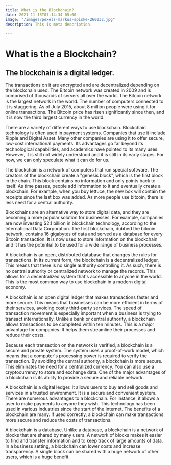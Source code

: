 ```yaml
---
title: What is the Blockchain?
date: 2021-11-15T07:14:34-05:00
image: "/images/pexels-markus-spiske-260032.jpg"
description: This is meta description.

---
```

# What is the a Blockchain?

## The blockchain is a digital ledger. 

The transactions on it are encrypted and are decentralized depending on the blockchain used. The Bitcoin network was created in 2009 and is comprised of thousands of servers all over the world. The Bitcoin network is the largest network in the world. The number of computers connected to it is staggering. As of July 2015, about 8 million people were using it for online transactions. The Bitcoin price has risen significantly since then, and it is now the third largest currency in the world.

There are a variety of different ways to use blockchain. Blockchain technology is often used in payment systems. Companies that use it include Ripple and Digital Asset. Many other companies are using it to offer secure, low-cost international payments. Its advantages go far beyond its technological capabilities, and academics have pointed to its many uses. However, it is still not widely understood and it is still in its early stages. For now, we can only speculate what it can do for us.

The blockchain is a network of computers that run special software. The creators of the blockchain create a "genesis block", which is the first block in the chain. This block contains no information and only points back to itself. As time passes, people add information to it and eventually create a blockchain. For example, when you buy lettuce, the new box will contain the receipts since the last box was added. As more people use bitcoin, there is less need for a central authority.

Blockchains are an alternative way to store digital data, and they are becoming a more popular solution for businesses. For example, companies are now investing $2.1 billion in blockchain technology, according to the International Data Corporation. The first blockchain, dubbed the bitcoin network, contains 16 gigabytes of data and served as a database for every Bitcoin transaction. It is now used to store information on the blockchain and it has the potential to be used for a wide range of business processes.

A blockchain is an open, distributed database that changes the rules for transactions. In its current form, the blockchain is a decentralized ledger. This means that there is no single authority controlling it. As such, there is no central authority or centralized network to manage the records. This allows for a decentralized system that's accessible to anyone in the world. This is the most common way to use blockchain in a modern digital economy.

A blockchain is an open digital ledger that makes transactions faster and more secure. This means that businesses can be more efficient in terms of their services, avoiding costly third-party services. The speed of transaction movement is especially important when a business is trying to transact internationally. Unlike a bank or central authority, a blockchain allows transactions to be completed within ten minutes. This is a major advantage for companies. It helps them streamline their processes and reduce their costs.

Because each transaction on the network is verified, a blockchain is a secure and private system. The system uses a proof-of-work model, which means that a computer's processing power is required to verify the transaction. By avoiding the central authority, a blockchain is more secure. This eliminates the need for a centralized currency. You can also use a cryptocurrency to store and exchange data. One of the major advantages of a blockchain is its ability to provide a secure and reliable network.

A blockchain is a digital ledger. It allows users to buy and sell goods and services in a trusted environment. It is a secure and convenient system. There are numerous advantages to a blockchain. For instance, it allows a user to make payments to anyone they wish. This technology has been used in various industries since the start of the Internet. The benefits of a blockchain are many. If used correctly, a blockchain can make transactions more secure and reduce the costs of transactions.

A blockchain is a database. Unlike a database, a blockchain is a network of blocks that are shared by many users. A network of blocks makes it easier to find and transfer information and to keep track of large amounts of data. In a business setting, a blockchain can lower costs and increase transparency. A single block can be shared with a huge network of other users, which is a huge benefit.